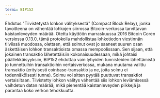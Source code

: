 ```yaml
---
termi: BIP152
---
```


Ehdotus "Tiivistetystä lohkon välityksestä" (Compact Block Relay), jonka tavoitteena on vähentää lohkojen siirrossa Bitcoin-verkossa tarvittavan kaistanleveyden määrää. Otettu käyttöön marraskuussa 2016 Bitcoin Coren versiossa 0.13.0, tämä protokolla mahdollistaa lohkotiedon viestinnän tiiviissä muodossa, olettaen, että solmut ovat jo saaneet suuren osan äskettäisen lohkon transaktioista omassa mempoolissaan. Sen sijaan, että jokainen transaktio lähetettäisiin kokonaisuudessaan, mikä johtaisi päällekkäisyyksiin, BIP152 ehdottaa vain lyhyiden tunnisteiden lähettämistä jo tunnettuihin transaktioihin vertaisverkossa, mukana muutama valittu transaktio (erityisesti coinbase-transaktio ja ne, joita solmu ei todennäköisesti tunne). Solmu voi sitten pyytää puuttuvat transaktiot vertaisiltaan. Tiivistetty lohkon välitys vähentää siis lohkon leviämisessä vaihdetun datan määrää, mikä pienentää kaistanleveyden piikkejä ja parantaa koko verkon tehokkuutta.